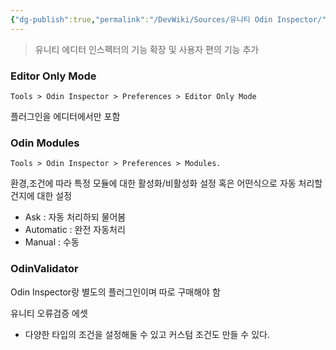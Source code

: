```yaml
---
{"dg-publish":true,"permalink":"/DevWiki/Sources/유니티 Odin Inspector/","noteIcon":"","created":"2025-05-23T02:13:53.313+09:00","updated":"2025-07-19T22:58:36.995+09:00"}
---
```


> 유니티 에디터 인스펙터의 기능 확장 및 사용자 편의 기능 추가

### Editor Only Mode
`Tools > Odin Inspector > Preferences > Editor Only Mode`

플러그인을 에디터에서만 포함

### Odin Modules
`Tools > Odin Inspector > Preferences > Modules.`

환경,조건에 따라 특정 모듈에 대한 활성화/비활성화 설정 혹은 어떤식으로 자동 처리할건지에 대한 설정

- Ask : 자동 처리하되 물어봄
- Automatic : 완전 자동처리
- Manual : 수동

### OdinValidator
Odin Inspector랑 별도의 플러그인이며 따로 구매해야 함

유니티 오류검증 에셋

- 다양한 타입의 조건을 설정해둘 수 있고 커스텀 조건도 만들 수 있다.